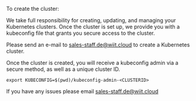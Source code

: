 To create the cluster:

We take full responsibility for creating, updating, and managing your Kubernetes clusters. Once the cluster is set up, we provide you with a kubeconfig file that grants you secure access to the cluster.

Please send an e-mail to sales-staff.de@wiit.cloud to create a Kubernetes cluster.

Once the cluster is created, you will receive a kubeconfig admin via a secure method, as well as a unique cluster ID.

```
export KUBECONFIG=$(pwd)/kubeconfig-admin-<CLUSTERID>
```

If you have any issues please email sales-staff.de@wiit.cloud

